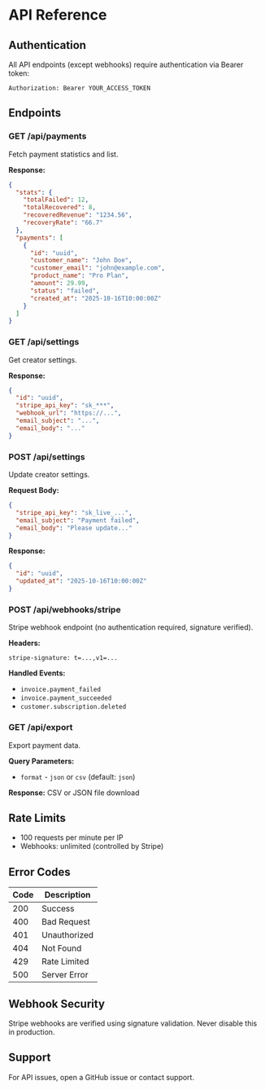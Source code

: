 # API Reference

## Authentication

All API endpoints (except webhooks) require authentication via Bearer token:

```
Authorization: Bearer YOUR_ACCESS_TOKEN
```

## Endpoints

### GET /api/payments

Fetch payment statistics and list.

**Response:**
```json
{
  "stats": {
    "totalFailed": 12,
    "totalRecovered": 8,
    "recoveredRevenue": "1234.56",
    "recoveryRate": "66.7"
  },
  "payments": [
    {
      "id": "uuid",
      "customer_name": "John Doe",
      "customer_email": "john@example.com",
      "product_name": "Pro Plan",
      "amount": 29.99,
      "status": "failed",
      "created_at": "2025-10-16T10:00:00Z"
    }
  ]
}
```

### GET /api/settings

Get creator settings.

**Response:**
```json
{
  "id": "uuid",
  "stripe_api_key": "sk_***",
  "webhook_url": "https://...",
  "email_subject": "...",
  "email_body": "..."
}
```

### POST /api/settings

Update creator settings.

**Request Body:**
```json
{
  "stripe_api_key": "sk_live_...",
  "email_subject": "Payment failed",
  "email_body": "Please update..."
}
```

**Response:**
```json
{
  "id": "uuid",
  "updated_at": "2025-10-16T10:00:00Z"
}
```

### POST /api/webhooks/stripe

Stripe webhook endpoint (no authentication required, signature verified).

**Headers:**
```
stripe-signature: t=...,v1=...
```

**Handled Events:**
- `invoice.payment_failed`
- `invoice.payment_succeeded`
- `customer.subscription.deleted`

### GET /api/export

Export payment data.

**Query Parameters:**
- `format` - `json` or `csv` (default: `json`)

**Response:**
CSV or JSON file download

## Rate Limits

- 100 requests per minute per IP
- Webhooks: unlimited (controlled by Stripe)

## Error Codes

| Code | Description |
|------|-------------|
| 200 | Success |
| 400 | Bad Request |
| 401 | Unauthorized |
| 404 | Not Found |
| 429 | Rate Limited |
| 500 | Server Error |

## Webhook Security

Stripe webhooks are verified using signature validation. Never disable this in production.

## Support

For API issues, open a GitHub issue or contact support.
